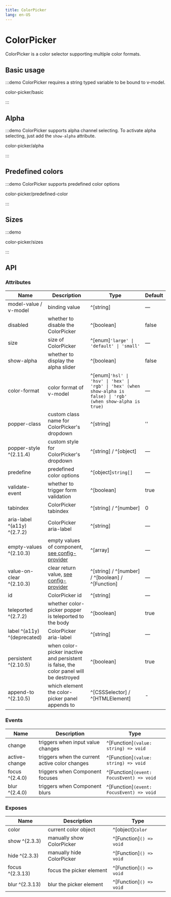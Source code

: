 ```yaml
---
title: ColorPicker
lang: en-US
---
```


# ColorPicker

ColorPicker is a color selector supporting multiple color formats.

## Basic usage

:::demo ColorPicker requires a string typed variable to be bound to v-model.

color-picker/basic

:::

## Alpha

:::demo ColorPicker supports alpha channel selecting. To activate alpha selecting, just add the `show-alpha` attribute.

color-picker/alpha

:::

## Predefined colors

:::demo ColorPicker supports predefined color options

color-picker/predefined-color

:::

## Sizes

:::demo

color-picker/sizes

:::

## API

### Attributes

| Name                        | Description                                                                                                    | Type                                                                                                             | Default |
| --------------------------- | -------------------------------------------------------------------------------------------------------------- | ---------------------------------------------------------------------------------------------------------------- | ------- |
| model-value / v-model       | binding value                                                                                                  | ^[string]                                                                                                        | —       |
| disabled                    | whether to disable the ColorPicker                                                                             | ^[boolean]                                                                                                       | false   |
| size                        | size of ColorPicker                                                                                            | ^[enum]`'large' \| 'default' \| 'small'`                                                                         | —       |
| show-alpha                  | whether to display the alpha slider                                                                            | ^[boolean]                                                                                                       | false   |
| color-format                | color format of v-model                                                                                        | ^[enum]`'hsl' \| 'hsv' \| 'hex' \| 'rgb' \| 'hex' (when show-alpha is false) \| 'rgb' (when show-alpha is true)` | —       |
| popper-class                | custom class name for ColorPicker's dropdown                                                                   | ^[string]                                                                                                        | ''      |
| popper-style ^(2.11.4)      | custom style for ColorPicker's dropdown                                                                        | ^[string] / ^[object]                                                                                            | —       |
| predefine                   | predefined color options                                                                                       | ^[object]`string[]`                                                                                              | —       |
| validate-event              | whether to trigger form validation                                                                             | ^[boolean]                                                                                                       | true    |
| tabindex                    | ColorPicker tabindex                                                                                           | ^[string] / ^[number]                                                                                            | 0       |
| aria-label ^(a11y) ^(2.7.2) | ColorPicker aria-label                                                                                         | ^[string]                                                                                                        | —       |
| empty-values ^(2.10.3)      | empty values of component, [see config-provider](/en-US/component/config-provider#empty-values-configurations) | ^[array]                                                                                                         | —       |
| value-on-clear ^(2.10.3)    | clear return value, [see config-provider](/en-US/component/config-provider#empty-values-configurations)        | ^[string] / ^[number] / ^[boolean] / ^[Function]                                                                 | —       |
| id                          | ColorPicker id                                                                                                 | ^[string]                                                                                                        | —       |
| teleported ^(2.7.2)         | whether color-picker popper is teleported to the body                                                          | ^[boolean]                                                                                                       | true    |
| label ^(a11y) ^(deprecated) | ColorPicker aria-label                                                                                         | ^[string]                                                                                                        | —       |
| persistent ^(2.10.5)        | when color-picker inactive and persistent is false, the color panel will be destroyed                          | ^[boolean]                                                                                                       | true    |
| append-to ^(2.10.5)         | which element the color-picker panel appends to                                                                | ^[CSSSelector] / ^[HTMLElement]                                                                                  | -       |

### Events

| Name           | Description                                    | Type                                     |
| -------------- | ---------------------------------------------- | ---------------------------------------- |
| change         | triggers when input value changes              | ^[Function]`(value: string) => void`     |
| active-change  | triggers when the current active color changes | ^[Function]`(value: string) => void`     |
| focus ^(2.4.0) | triggers when Component focuses                | ^[Function]`(event: FocusEvent) => void` |
| blur ^(2.4.0)  | triggers when Component blurs                  | ^[Function]`(event: FocusEvent) => void` |

### Exposes

| Name            | Description               | Type                    |
| --------------- | ------------------------- | ----------------------- |
| color           | current color object      | ^[object]`Color`        |
| show ^(2.3.3)   | manually show ColorPicker | ^[Function]`() => void` |
| hide ^(2.3.3)   | manually hide ColorPicker | ^[Function]`() => void` |
| focus ^(2.3.13) | focus the picker element  | ^[Function]`() => void` |
| blur ^(2.3.13)  | blur the picker element   | ^[Function]`() => void` |
